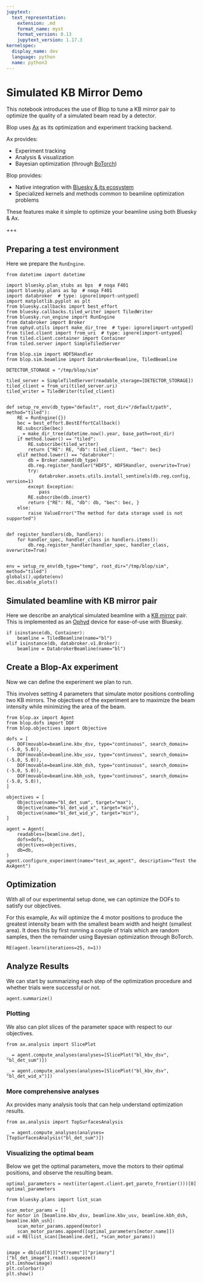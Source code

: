 ```yaml
---
jupytext:
  text_representation:
    extension: .md
    format_name: myst
    format_version: 0.13
    jupytext_version: 1.17.3
kernelspec:
  display_name: dev
  language: python
  name: python3
---
```


# Simulated KB Mirror Demo

This notebook introduces the use of Blop to tune a KB mirror pair to optimize the quality of a simulated beam read by a detector.

Blop uses [Ax](https://ax.dev) as its optimization and experiment tracking backend.

Ax provides:
- Experiment tracking
- Analysis & visualization
- Bayesian optimization (through [BoTorch](https://botorch.org/))

Blop provides:
- Native integration with [Bluesky & its ecosystem](https://blueskyproject.io)
- Specialized kernels and methods common to beamline optimization problems

These features make it simple to optimize your beamline using both Bluesky & Ax.

+++

## Preparing a test environment

Here we prepare the `RunEngine`.

```{code-cell} ipython3
from datetime import datetime

import bluesky.plan_stubs as bps  # noqa F401
import bluesky.plans as bp  # noqa F401
import databroker  # type: ignore[import-untyped]
import matplotlib.pyplot as plt
from bluesky.callbacks import best_effort
from bluesky.callbacks.tiled_writer import TiledWriter
from bluesky.run_engine import RunEngine
from databroker import Broker
from ophyd.utils import make_dir_tree  # type: ignore[import-untyped]
from tiled.client import from_uri  # type: ignore[import-untyped]
from tiled.client.container import Container
from tiled.server import SimpleTiledServer

from blop.sim import HDF5Handler
from blop.sim.beamline import DatabrokerBeamline, TiledBeamline

DETECTOR_STORAGE = "/tmp/blop/sim"
```

```{code-cell} ipython3
tiled_server = SimpleTiledServer(readable_storage=[DETECTOR_STORAGE])
tiled_client = from_uri(tiled_server.uri)
tiled_writer = TiledWriter(tiled_client)


def setup_re_env(db_type="default", root_dir="/default/path", method="tiled"):
    RE = RunEngine({})
    bec = best_effort.BestEffortCallback()
    RE.subscribe(bec)
    _ = make_dir_tree(datetime.now().year, base_path=root_dir)
    if method.lower() == "tiled":
        RE.subscribe(tiled_writer)
        return {"RE": RE, "db": tiled_client, "bec": bec}
    elif method.lower() == "databroker":
        db = Broker.named(db_type)
        db.reg.register_handler("HDF5", HDF5Handler, overwrite=True)
        try:
            databroker.assets.utils.install_sentinels(db.reg.config, version=1)
        except Exception:
            pass
        RE.subscribe(db.insert)
        return {"RE": RE, "db": db, "bec": bec, }
    else:
        raise ValueError("The method for data storage used is not supported")


def register_handlers(db, handlers):
    for handler_spec, handler_class in handlers.items():
        db.reg.register_handler(handler_spec, handler_class, overwrite=True)


env = setup_re_env(db_type="temp", root_dir="/tmp/blop/sim", method="tiled")
globals().update(env)
bec.disable_plots()
```

## Simulated beamline with KB mirror pair

Here we describe an analytical simulated beamline with a [KB mirror](https://en.wikipedia.org/wiki/Kirkpatrick%E2%80%93Baez_mirror) pair. This is implemented as an [Ophyd](https://blueskyproject.io/ophyd/) device for ease-of-use with Bluesky.

```{code-cell} ipython3
if isinstance(db, Container):
    beamline = TiledBeamline(name="bl")
elif isinstance(db, databroker.v1.Broker):
    beamline = DatabrokerBeamline(name="bl")
```

## Create a Blop-Ax experiment

Now we can define the experiment we plan to run.

This involves setting 4 parameters that simulate motor positions controlling two KB mirrors. The objectives of the experiment are to maximize the beam intensity while minimizing the area of the beam.

```{code-cell} ipython3
from blop.ax import Agent
from blop.dofs import DOF
from blop.objectives import Objective

dofs = [
    DOF(movable=beamline.kbv_dsv, type="continuous", search_domain=(-5.0, 5.0)),
    DOF(movable=beamline.kbv_usv, type="continuous", search_domain=(-5.0, 5.0)),
    DOF(movable=beamline.kbh_dsh, type="continuous", search_domain=(-5.0, 5.0)),
    DOF(movable=beamline.kbh_ush, type="continuous", search_domain=(-5.0, 5.0)),
]

objectives = [
    Objective(name="bl_det_sum", target="max"),
    Objective(name="bl_det_wid_x", target="min"),
    Objective(name="bl_det_wid_y", target="min"),
]

agent = Agent(
    readables=[beamline.det],
    dofs=dofs,
    objectives=objectives,
    db=db,
)
agent.configure_experiment(name="test_ax_agent", description="Test the AxAgent")
```

## Optimization

With all of our experimental setup done, we can optimize the DOFs to satisfy our objectives.

For this example, Ax will optimize the 4 motor positions to produce the greatest intensity beam with the smallest beam width and height (smallest area). It does this by first running a couple of trials which are random samples, then the remainder using Bayesian optimization through BoTorch.

```{code-cell} ipython3
RE(agent.learn(iterations=25, n=1))
```

## Analyze Results

We can start by summarizing each step of the optimization procedure and whether trials were successful or not.

```{code-cell} ipython3
agent.summarize()
```

### Plotting

We also can plot slices of the parameter space with respect to our objectives.

```{code-cell} ipython3
from ax.analysis import SlicePlot

_ = agent.compute_analyses(analyses=[SlicePlot("bl_kbv_dsv", "bl_det_sum")])
```

```{code-cell} ipython3
_ = agent.compute_analyses(analyses=[SlicePlot("bl_kbv_dsv", "bl_det_wid_x")])
```

### More comprehensive analyses

Ax provides many analysis tools that can help understand optimization results.

```{code-cell} ipython3
from ax.analysis import TopSurfacesAnalysis

_ = agent.compute_analyses(analyses=[TopSurfacesAnalysis("bl_det_sum")])
```

### Visualizing the optimal beam

Below we get the optimal parameters, move the motors to their optimal positions, and observe the resulting beam.

```{code-cell} ipython3
optimal_parameters = next(iter(agent.client.get_pareto_frontier()))[0]
optimal_parameters
```

```{code-cell} ipython3
from bluesky.plans import list_scan

scan_motor_params = []
for motor in [beamline.kbv_dsv, beamline.kbv_usv, beamline.kbh_dsh, beamline.kbh_ush]:
    scan_motor_params.append(motor)
    scan_motor_params.append([optimal_parameters[motor.name]])
uid = RE(list_scan([beamline.det], *scan_motor_params))
```

```{code-cell} ipython3

image = db[uid[0]]["streams"]["primary"]["bl_det_image"].read().squeeze()
plt.imshow(image)
plt.colorbar()
plt.show()
```

